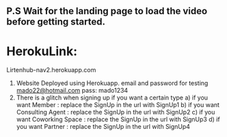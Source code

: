 ## P.S Wait for the landing page to load the video before getting started.
# HerokuLink: 
Lirtenhub-nav2.herokuapp.com

1) Website Deployed using Herokuapp. email and password for testing mado22@hotmail.com  pass: mado1234
2) There is a glitch when signing up if you want a certain type 
a) if you want Member : replace the SignUp in the url with SignUp1
b) if you want Consulting Agent : replace the SignUp in the url with SignUp2
c) if you want Coworking Space : replace the SignUp in the url with SignUp3
d) if you want Partner : replace the SignUp in the url with SignUp4
 
